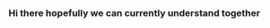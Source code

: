 ### Hi there hopefully we can currently understand  together

<!--
**MipanZuu/MipanZuu** is a ✨ _special_ ✨ repository because its `README.md` (this file) appears on your GitHub profile.

https://www.instagram.com/denta_bramasta_h/

Here are some ideas to get you started:

- 🔭 I’m currently working on ...
- 🌱 I’m currently learning C++
- 👯 I’m looking to collaborate on ...
- 🤔 I’m looking for help with ...
- 💬 Ask me about ...
- 📫 How to reach me: ...
- 😄 Pronouns: ...
- ⚡ Fun fact: ...
-->
